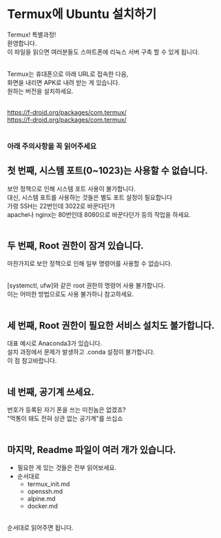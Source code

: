 # Termux에 Ubuntu 설치하기

Termux! 특별과정!<br>
환영합니다.<br>
이 파일을 읽으면 여러분들도 스마트폰에 리눅스 서버 구축 할 수 있게 됩니다.<br><br>

Termux는 휴대폰으로 아래 URL로 접속한 다음,<br>
화면을 내리면 APK로 내려 받는 게 있습니다. <br>
원하는 버전을 설치하세요.<br><br>

https://f-droid.org/packages/com.termux/ <br>
https://f-droid.org/packages/com.termux/ <br><br>


### 아래 주의사항을 꼭 읽어주세요

## 첫 번째, 시스템 포트(0~1023)는 사용할 수 없습니다.
보안 정책으로 인해 시스템 포트 사용이 불가합니다.<br>
대신, 시스템 포트를 사용하는 것들은 별도 포트 설정이 필요합니다<br>
가령 SSH는 22번인데 3022로 바꾼다던가<br>
apache나 nginx는 80번인데 8080으로 바꾼다던가 등의 작업을 하세요.<br><br>

## 두 번째, Root 권한이 잠겨 있습니다.
마찬가지로 보안 정책으로 인해 일부 명령어를 사용할 수 없습니다.<br><br>

[systemctl, ufw]와 같은 root 권한의 명령어 사용 불가합니다.<br>
이는 어떠한 방법으로도 사용 불가하니 참고하세요.<br><br>


## 세 번째, Root 권한이 필요한 서비스 설치도 불가합니다.
대표 예시로 Anaconda3가 있습니다.<br>
설치 과정에서 문제가 발생하고 .conda 설정이 불가합니다.<br>
이 점 참고바랍니다.<br><br>

## 네 번째, 공기계 쓰세요.
번호가 등록된 자기 폰을 쓰는 미친놈은 없겠죠?<br>
"먹통이 돼도 전혀 상관 없는 공기계"를 쓰십쇼<br><br>

## 마지막, Readme 파일이 여러 개가 있습니다. 

- 필요한 게 있는 것들은 전부 읽어보세요.
- 순서대로
  - termux_init.md
  - openssh.md
  - alpine.md
  - docker.md
<br>
순서대로 읽어주면 됩니다.